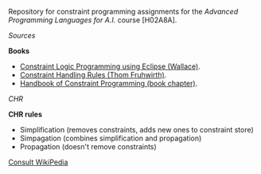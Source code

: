 Repository for constraint programming assignments for the *Advanced Programming Languages for A.I.* course [H02A8A].

*Sources*

**Books**

- [Constraint Logic Programming using Eclipse (Wallace)](/books/Constraint%20Logic%20Programming%20using%20Eclipse%20(Wallace).pdf).
- [Constraint Handling Rules (Thom Fruhwirth)](/books/Constraint%20Handling%20Rules%20(Thom%20Fruhwirth).pdf).
- [Handbook of Constraint Programming (book chapter)](/books/Handbook%20of%20Constraint%20Programming.pdf).

*CHR*

**CHR rules**

 - Simplification (removes constraints, adds new ones to constraint store)
 - Simpagation (combines simplification and propagation)
 - Propagation (doesn't remove constraints)
 
 [Consult WikiPedia](https://en.wikipedia.org/wiki/Constraint_Handling_Rules)

